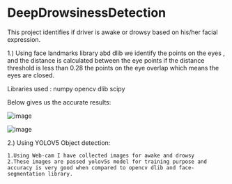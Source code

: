 # DeepDrowsinessDetection
This project identifies if driver is awake or drowsy based on his/her facial expression.

1.) Using face landmarks library abd dlib we identify the points on the eyes , and the distance is calculated between the eye points if the distance threshold is less than 0.28 the points on the eye overlap which means the eyes are closed.

Libraries used :
numpy
opencv
dlib
scipy

Below gives us the accurate results:

![image](https://user-images.githubusercontent.com/26068822/189062585-e8bdc348-0ffb-4689-ad9f-3038445c7b2a.png)

![image](https://user-images.githubusercontent.com/26068822/189062947-f82f2346-72f9-41d3-acd0-89e7a968bd16.png)

2.) Using YOLOV5 Object detection:

    1.Using Web-cam I have collected images for awake and drowsy
    2.These images are passed yolov5s model for training purpose and accuracy is very good when compared to opencv dlib and face-segmentation library.
    
    



